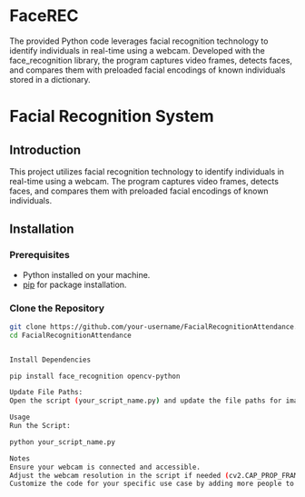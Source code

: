# FaceREC
 The provided Python code leverages facial recognition technology to identify individuals in real-time using a webcam. Developed with the face_recognition library, the program captures video frames, detects faces, and compares them with preloaded facial encodings of known individuals stored in a dictionary.


# Facial Recognition System

## Introduction

This project utilizes facial recognition technology to identify individuals in real-time using a webcam. The program captures video frames, detects faces, and compares them with preloaded facial encodings of known individuals.

## Installation

### Prerequisites

- Python installed on your machine.
- [pip](https://pip.pypa.io/en/stable/installation/) for package installation.

### Clone the Repository

```bash
git clone https://github.com/your-username/FacialRecognitionAttendance.git
cd FacialRecognitionAttendance


Install Dependencies

pip install face_recognition opencv-python

Update File Paths:
Open the script (your_script_name.py) and update the file paths for images in the people_encodings dictionary. Replace the placeholder paths with the actual paths to your image files.

Usage
Run the Script:

python your_script_name.py

Notes
Ensure your webcam is connected and accessible.
Adjust the webcam resolution in the script if needed (cv2.CAP_PROP_FRAME_WIDTH and cv2.CAP_PROP_FRAME_HEIGHT).
Customize the code for your specific use case by adding more people to the people_encodings dictionary.

